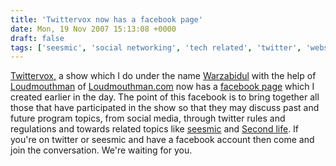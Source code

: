 ```yaml
---
title: 'Twittervox now has a facebook page'
date: Mon, 19 Nov 2007 15:13:08 +0000
draft: false
tags: ['seesmic', 'social networking', 'tech related', 'twitter', 'website news']
---
```


[Twittervox,](http://operator11.com/shows/3235) a show which I do under the name [Warzabidul](http://twitter.com/warzabidul) with the help of [Loudmouthman](http://twitter.com/loudmouthman) of [Loudmouthman.com](http://loudmouthman.com/) now has a [facebook page](http://www.facebook.com/profile.php?id=7273246961) which I created earlier in the day. The point of this facebook is to bring together all those that have participated in the show so that they may discuss past and future program topics, from social media, through twitter rules and regulations and towards related topics like [seesmic](http://www.seesmic.com/) and [Second life](http://secondlife.com/). If you're on twitter or seesmic and have a facebook account then come and join the conversation. We're waiting for you.